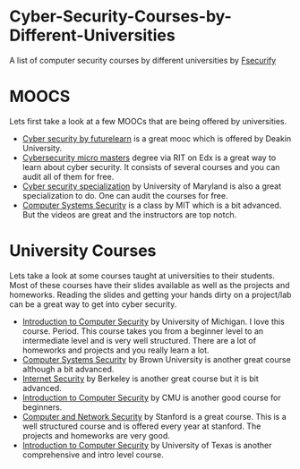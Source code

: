 # Cyber-Security-Courses-by-Different-Universities
A list of computer security courses by different universities by [Fsecurify](http://fsecurify.com/a-list-of-cyber-security-courses-offered-by-various-universities/)

# MOOCS

Lets first take a look at a few MOOCs that are being offered by universities.

* [Cyber security by futurelearn](https://www.futurelearn.com/degrees/deakin-university/cyber-security) is a great mooc which is offered by Deakin University.
* [Cybersecurity micro masters](https://www.edx.org/micromasters/ritx-cybersecurity) degree via RIT on Edx is a great way to learn about cyber security. It consists of several courses and you can audit all of them for free.
* [Cyber security specialization](https://www.coursera.org/specializations/cyber-security) by University of Maryland is also a great specialization to do. One can audit the courses for free.
* [Computer Systems Security](https://ocw.mit.edu/courses/electrical-engineering-and-computer-science/6-858-computer-systems-security-fall-2014/video-lectures/) is a class by MIT which is a bit advanced. But the videos are great and the instructors are top notch.

# University Courses

Lets take a look at some courses taught at universities to their students. Most of these courses have their slides available as well as the projects and homeworks. Reading the slides and getting your hands dirty on a project/lab can be a great way to get into cyber security.


* [Introduction to Computer Security](https://www.eecs.umich.edu/courses/eecs388/) by University of Michigan. I love this course. Period. This course takes you from a beginner level to an intermediate level and is very well structured. There are a lot of homeworks and projects and you really learn a lot.
* [Computer Systems Security](http://cs.brown.edu/courses/cs166/lectures/) by Brown University is another great course although a bit advanced.
* [Internet Security](http://www.icir.org/vern/cs261n/) by Berkeley is another great course but it is bit advanced.
* [Introduction to Computer Security](https://users.ece.cmu.edu/~dbrumley/courses/18487-f13/) by CMU is another good course for beginners.
* [Computer and Network Security](https://crypto.stanford.edu/cs155/) by Stanford is a great course. This is a well structured course and is offered every year at stanford. The projects and homeworks are very good.
* [Introduction to Computer Security](https://www.cs.utexas.edu/~byoung/cs361/syllabus361.html) by University of Texas is another comprehensive and intro level course.

